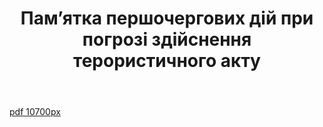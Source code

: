 ﻿---
title: Пам’ятка першочергових дій при погрозі здійснення терористичного акту
---

[pdf 10700px](text.pdf)
